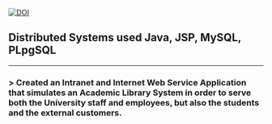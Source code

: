 [![DOI](https://zenodo.org/badge/DOI/10.5281/zenodo.4697872.svg)](https://doi.org/10.5281/zenodo.4697872)
## Distributed Systems used Java, JSP, MySQL, PLpgSQL
-------------------------------------------------------------------------------------------------------------------------------
### > Created an Intranet and Internet Web Service Application that simulates an Academic Library System in order to serve both the University staff and employees, but also the students and the external customers.  
